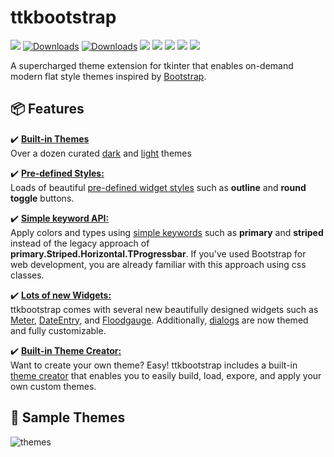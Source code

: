 # ttkbootstrap
![](https://img.shields.io/github/release/israel-dryer/ttkbootstrap.svg)
[![Downloads](https://pepy.tech/badge/ttkbootstrap)](https://pepy.tech/project/ttkbootstrap)
[![Downloads](https://pepy.tech/badge/ttkbootstrap/month)](https://pepy.tech/project/ttkbootstrap)
![](https://img.shields.io/github/issues/israel-dryer/ttkbootstrap.svg)
![](https://img.shields.io/github/issues-closed/israel-dryer/ttkbootstrap.svg)
![](https://img.shields.io/github/license/israel-dryer/ttkbootstrap.svg)
![](https://img.shields.io/github/stars/israel-dryer/ttkbootstrap.svg)
![](https://img.shields.io/github/forks/israel-dryer/ttkbootstrap.svg)

A supercharged theme extension for tkinter that enables on-demand modern 
flat style themes inspired by [Bootstrap](https://getbootstrap.com/).

## 📦 Features

✔️ [**Built-in Themes**](themes/index.md)   
Over a dozen curated [dark](themes/dark.md) and [light](themes/light.md) themes  

✔️ [**Pre-defined Styles:**](styleguide/index.md)  
Loads of beautiful [pre-defined widget styles](styleguide/index.md) such 
as **outline** and **round toggle** buttons.

✔️ [**Simple keyword API:**](gettingstarted/tutorial.md#use-themed-widgets)  
Apply colors and types using [simple keywords](gettingstarted/tutorial.md#use-themed-widgets) 
such as **primary** and **striped** instead of the legacy approach of 
**primary.Striped.Horizontal.TProgressbar**. If you've used Bootstrap for
web development, you are already familiar with this approach using css classes.

✔️ [**Lots of new Widgets:**](api/widgets/dateentry.md)  
ttkbootstrap comes with several new beautifully designed widgets such 
as [Meter](api/widgets/meter), [DateEntry](api/widgets/dateentry.md), 
and [Floodgauge](api/widgets/floodgauge). Additionally, [dialogs](api/dialogs/dialog.md) 
are now themed and fully customizable.

✔️ [**Built-in Theme Creator:**](themes/themecreator.md)  
Want to create your own theme? Easy! ttkbootstrap includes a built-in 
[theme creator](themes/themecreator.md) that enables you to easily build, 
load, expore, and apply your own custom themes.

## 🎨 Sample Themes

![themes](./assets/themes/themes.gif)

